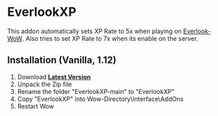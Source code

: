 # EverlookXP

This addon automatically sets XP Rate to 5x when playing on [Everlook-WoW](https://everlook-wow.com/).
Also tries to set XP Rate to 7x when its enable on the server.

## Installation (Vanilla, 1.12)
1. Download **[Latest Version](https://github.com/arubinofaux/EverlookXP/archive/main.zip)**
2. Unpack the Zip file
3. Rename the folder "EverlookXP-main" to "EverlookXP"
4. Copy "EverlookXP" into Wow-Directory\Interface\AddOns
5. Restart Wow
